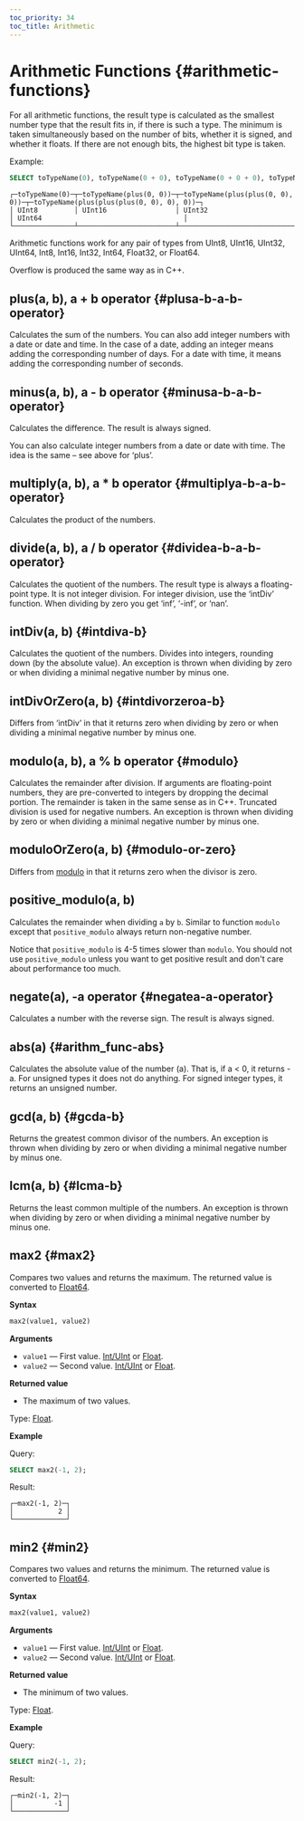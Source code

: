 ```yaml
---
toc_priority: 34
toc_title: Arithmetic
---
```


# Arithmetic Functions {#arithmetic-functions}

For all arithmetic functions, the result type is calculated as the smallest number type that the result fits in, if there is such a type. The minimum is taken simultaneously based on the number of bits, whether it is signed, and whether it floats. If there are not enough bits, the highest bit type is taken.

Example:

``` sql
SELECT toTypeName(0), toTypeName(0 + 0), toTypeName(0 + 0 + 0), toTypeName(0 + 0 + 0 + 0)
```

``` text
┌─toTypeName(0)─┬─toTypeName(plus(0, 0))─┬─toTypeName(plus(plus(0, 0), 0))─┬─toTypeName(plus(plus(plus(0, 0), 0), 0))─┐
│ UInt8         │ UInt16                 │ UInt32                          │ UInt64                                   │
└───────────────┴────────────────────────┴─────────────────────────────────┴──────────────────────────────────────────┘
```

Arithmetic functions work for any pair of types from UInt8, UInt16, UInt32, UInt64, Int8, Int16, Int32, Int64, Float32, or Float64.

Overflow is produced the same way as in C++.

## plus(a, b), a + b operator {#plusa-b-a-b-operator}

Calculates the sum of the numbers.
You can also add integer numbers with a date or date and time. In the case of a date, adding an integer means adding the corresponding number of days. For a date with time, it means adding the corresponding number of seconds.

## minus(a, b), a - b operator {#minusa-b-a-b-operator}

Calculates the difference. The result is always signed.

You can also calculate integer numbers from a date or date with time. The idea is the same – see above for ‘plus’.

## multiply(a, b), a \* b operator {#multiplya-b-a-b-operator}

Calculates the product of the numbers.

## divide(a, b), a / b operator {#dividea-b-a-b-operator}

Calculates the quotient of the numbers. The result type is always a floating-point type.
It is not integer division. For integer division, use the ‘intDiv’ function.
When dividing by zero you get ‘inf’, ‘-inf’, or ‘nan’.

## intDiv(a, b) {#intdiva-b}

Calculates the quotient of the numbers. Divides into integers, rounding down (by the absolute value).
An exception is thrown when dividing by zero or when dividing a minimal negative number by minus one.

## intDivOrZero(a, b) {#intdivorzeroa-b}

Differs from ‘intDiv’ in that it returns zero when dividing by zero or when dividing a minimal negative number by minus one.

## modulo(a, b), a % b operator {#modulo}

Calculates the remainder after division.
If arguments are floating-point numbers, they are pre-converted to integers by dropping the decimal portion.
The remainder is taken in the same sense as in C++. Truncated division is used for negative numbers.
An exception is thrown when dividing by zero or when dividing a minimal negative number by minus one.

## moduloOrZero(a, b) {#modulo-or-zero}

Differs from [modulo](#modulo) in that it returns zero when the divisor is zero.

## positive_modulo(a, b)
Calculates the remainder when dividing `a` by `b`. Similar to function `modulo` except that `positive_modulo` always return non-negative number.

Notice that `positive_modulo` is 4-5 times slower than `modulo`. You should not use `positive_modulo` unless you want to get positive result and don't care about performance too much.

## negate(a), -a operator {#negatea-a-operator}

Calculates a number with the reverse sign. The result is always signed.

## abs(a) {#arithm_func-abs}

Calculates the absolute value of the number (a). That is, if a \< 0, it returns -a. For unsigned types it does not do anything. For signed integer types, it returns an unsigned number.

## gcd(a, b) {#gcda-b}

Returns the greatest common divisor of the numbers.
An exception is thrown when dividing by zero or when dividing a minimal negative number by minus one.

## lcm(a, b) {#lcma-b}

Returns the least common multiple of the numbers.
An exception is thrown when dividing by zero or when dividing a minimal negative number by minus one.

## max2 {#max2}

Compares two values and returns the maximum. The returned value is converted to [Float64](../../sql-reference/data-types/float.md).

**Syntax**

```sql
max2(value1, value2)
```

**Arguments**

-   `value1` — First value. [Int/UInt](../../sql-reference/data-types/int-uint.md) or [Float](../../sql-reference/data-types/float.md).
-   `value2` — Second value. [Int/UInt](../../sql-reference/data-types/int-uint.md) or [Float](../../sql-reference/data-types/float.md).

**Returned value**

-   The maximum of two values.

Type: [Float](../../sql-reference/data-types/float.md).

**Example**

Query:

```sql
SELECT max2(-1, 2);
```

Result:

```text
┌─max2(-1, 2)─┐
│           2 │
└─────────────┘
```

## min2 {#min2}

Compares two values and returns the minimum. The returned value is converted to [Float64](../../sql-reference/data-types/float.md).

**Syntax**

```sql
max2(value1, value2)
```

**Arguments**

-   `value1` — First value. [Int/UInt](../../sql-reference/data-types/int-uint.md) or [Float](../../sql-reference/data-types/float.md).
-   `value2` — Second value. [Int/UInt](../../sql-reference/data-types/int-uint.md) or [Float](../../sql-reference/data-types/float.md).

**Returned value**

-   The minimum of two values.

Type: [Float](../../sql-reference/data-types/float.md).

**Example**

Query:

```sql
SELECT min2(-1, 2);
```

Result:

```text
┌─min2(-1, 2)─┐
│          -1 │
└─────────────┘
```
